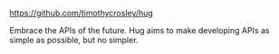 https://github.com/timothycrosley/hug

Embrace the APIs of the future. Hug aims to make developing APIs as simple as possible, but no simpler.


